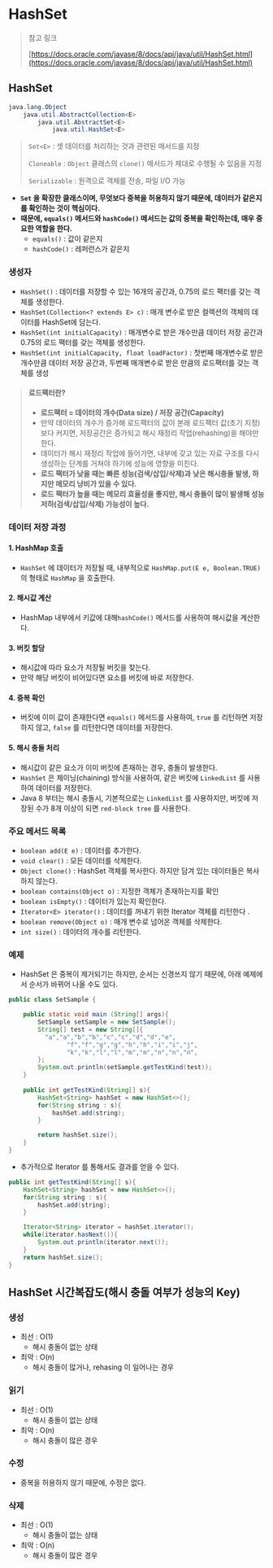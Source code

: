 # HashSet

> 참고 링크&#x20;
>
> [https://docs.oracle.com/javase/8/docs/api/java/util/HashSet.html](https://docs.oracle.com/javase/8/docs/api/java/util/HashSet.html)

## HashSet&#x20;

```java
java.lang.Object
    java.util.AbstractCollection<E>
        java.util.AbstractSet<E>
            java.util.HashSet<E>
```

> `Set<E>` : 셋 데이터를 처리하는 것과 관련된 메서드를 지정
>
> `Cloneable` : `Object` 클래스의 `clone()` 메서드가 제대로 수행될 수 있음을 지정
>
> `Serializable` : 원격으로 객체를 전송, 파일 I/O 가능

* **`Set` 을 확장한 클래스이며, 무엇보다 중복을 허용하지 않기 때문에, 데이터가 같은지를 확인하는 것이 핵심이다.**
* **때문에, `equals()` 메서드와 `hashCode()` 메서드는 값의 중복을 확인하는데, 매우 중요한 역할을 한다.**
  * `equals()` : 값이 같은지
  * `hashCode()` : 레퍼런스가 같은지&#x20;

### 생성자

* `HashSet()` : 데이터를 저장할 수 있는 16개의 공간과, 0.75의 로드 팩터를 갖는 객체를 생성한다.
* `HashSet(Collection<? extends E> c)` : 매개 변수로 받은 컬렉션의 객체의 데이터를 HashSet에 담는다.
* `HashSet(int initialCapacity)` : 매개변수로 받은 개수만큼 데이터 저장 공간과 0.75의 로드 팩터를 갖는 객체를 생성한다.
* `HashSet(int initialCapacity, float loadFactor)` : 첫번째 매개변수로 받은 개수만큼 데이터 저장 공간과, 두번째 매개변수로 받은 만큼의 로드팩터를 갖는 객체를 생성

> #### **로드팩터란?**
>
> * **로드팩터 = 데이터의 개수(Data size) / 저장 공간(Capacity)**
> * 만약 데이터의 개수가 증가해 로드팩터의 값이 본래 로드팩터 값(초기 지정)보다 커지면, 저장공간은 증가되고 해시 재정리 작업(rehashing)을 해야만 한다.
> * 데이터가 해시 재정리 작업에 들어가면, 내부에 갖고 있는 자료 구조를 다시 생성하는 단계를 거쳐야 하기에 성능에 영향을 미친다.
> * **로드 팩터가 낮을 때는 빠른 성능(검색/삽입/삭제)과 낮은 해시충돌 발생, 하지만 메모리 낭비가 있을 수 있다.**&#x20;
> * **로드 팩터가 높을 때는 메모리 효율성을 좋지만, 해시 충돌이 많이 발생해 성능 저하(검색/삽입/삭제) 가능성이 높다.**&#x20;

### 데이터 저장 과정&#x20;

#### 1. HashMap 호출&#x20;

* `HashSet` 에 데이터가 저장될 때, 내부적으로 `HashMap.put(E e, Boolean.TRUE)` 의 형태로 `HashMap` 을 호출한다. &#x20;

#### 2. 해시값 계산&#x20;

* HashMap 내부에서 키값에 대해`hashCode()` 메서드를 사용하여 해시값을 계산한다.&#x20;

#### 3. 버킷 할당&#x20;

* 해시값에 따라 요소가 저장될 버킷을 찾는다.&#x20;
* 만약 해당 버킷이 비어있다면 요소를 버킷에 바로 저장한다.&#x20;

#### 4. 중복 확인

* 버킷에 이미 값이 존재한다면 `equals()` 메서드를 사용하여, `true` 를 리턴하면 저장하지 않고, `false` 를 리턴한다면 데이터를 저장한다.&#x20;

#### 5. 해시 충돌 처리&#x20;

* 해시값이 같은 요소가 이미 버킷에 존재하는 경우, 충돌이 발생한다.&#x20;
* `HashSet` 은 체이닝(chaining) 방식을 사용하여, 같은 버킷에 `LinkedList` 를 사용하여 데이터를 저장한다.
* Java 8 부터는 해시 충돌시, 기본적으로는 `LinkedList` 를 사용하지만, 버킷에 저장된 수가 8개 이상이 되면 `red-block tree` 를 사용한다.&#x20;

### 주요 메서드 목록

* `boolean add(E e)` : 데이터를 추가한다.
* `void clear()` : 모든 데이터를 삭제한다.
* `Object clone()` : HashSet 객체를 복사한다. 하지만 담겨 있는 데이터들은 복사하지 않는다.
* `boolean contains(Object o)` : 지정한 객체가 존재하는지를 확인
* `boolean isEmpty()` : 데이터가 있는지 확인한다.
* `Iterator<E> iterator()` : 데이터를 꺼내기 위한 Iterator 객체를 리턴한다 .
* `boolean remove(Object o)` : 매개 변수로 넘어온 객체를 삭제한다.
* `int size()` : 데이터의 개수를 리턴한다.

### 예제

* HashSet 은 중복이 제거되기는 하지만, 순서는 신경쓰지 않기 때문에, 아래 예제에서 순서가 바뀌어 나올 수도 있다.

```java
public class SetSample {

    public static void main (String[] args){
        SetSample setSample = new SetSample();
        String[] test = new String[]{
          "a","a","b","b","c","c","d","d","e",
                "f","f","g","g","h","h","i","i","j",
                "k","k","l","l","m","m","n","n","n",
        };
        System.out.println(setSample.getTestKind(test));
    }
    
    public int getTestKind(String[] s){
        HashSet<String> hashSet = new HashSet<>();
        for(String string : s){
            hashSet.add(string);
        }

        return hashSet.size();
    }
}
```

* 추가적으로 Iterator 를 통해서도 결과를 얻을 수 있다.

```java
public int getTestKind(String[] s){
    HashSet<String> hashSet = new HashSet<>();
    for(String string : s){
        hashSet.add(string);
    }

    Iterator<String> iterator = hashSet.iterator();
    while(iterator.hasNext()){
        System.out.println(iterator.next());
    }
    return hashSet.size();
}
```

## HashSet 시간복잡도(해시 충돌 여부가 성능의 Key)&#x20;

### 생성&#x20;

* 최선 : O(1)
  * 해시 충돌이 없는 상태
* 최악 : O(n)&#x20;
  * 해시 충돌이 많거나, rehasing 이 일어나는 경우&#x20;

### 읽기

* 최선 : O(1)
  * 해시 충돌이 없는 상태
* 최악 : O(n)&#x20;
  * 해시 충돌이 많은 경우&#x20;

### 수정

* 중복을 허용하지 않기 때문에, 수정은 없다.&#x20;

### 삭제&#x20;

* 최선 : O(1)
  * 해시 충돌이 없는 상태
* 최악 : O(n)&#x20;
  * 해시 충돌이 많은 경우&#x20;
